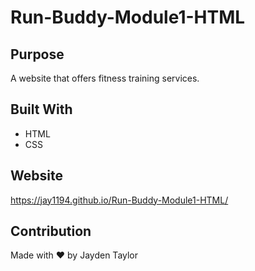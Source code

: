 # Run-Buddy-Module1-HTML

## Purpose
A website that offers fitness training services.

## Built With
* HTML
* CSS

## Website
https://jay1194.github.io/Run-Buddy-Module1-HTML/

## Contribution
Made with ❤️ by Jayden Taylor
